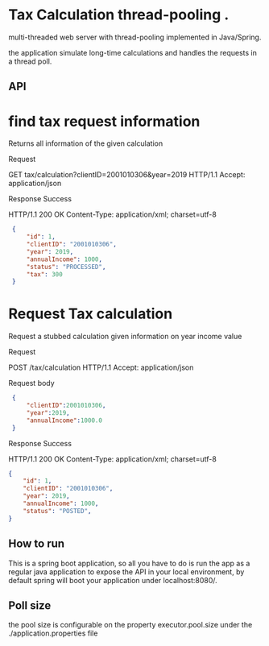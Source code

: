 # Tax Calculation thread-pooling .

multi-threaded web server with thread-pooling implemented in Java/Spring.

the application simulate long-time calculations and handles the requests in a thread poll.


## API

# find tax request information
Returns all information of the given calculation

Request

GET tax/calculation?clientID=2001010306&year=2019 HTTP/1.1 Accept: application/json

Response Success

HTTP/1.1 200 OK Content-Type: application/xml; charset=utf-8
```json
 {
     "id": 1,
     "clientID": "2001010306",
     "year": 2019,
     "annualIncome": 1000,
     "status": "PROCESSED",
     "tax": 300
 }
```

# Request Tax calculation
Request a stubbed calculation given information on year income value

Request

POST /tax/calculation HTTP/1.1 Accept: application/json

Request body
```json
 {
     "clientID":2001010306,
     "year":2019,
     "annualIncome":1000.0
 }
```

Response Success

HTTP/1.1 200 OK Content-Type: application/xml; charset=utf-8
```json
{
    "id": 1,
    "clientID": "2001010306",
    "year": 2019,
    "annualIncome": 1000,
    "status": "POSTED",
}
```

## How to run
This is a spring boot application, so all you have to do is run the app as a regular java application
to expose the API in your local environment, by default spring will boot your application under localhost:8080/.


## Poll size
the pool size is configurable on the property executor.pool.size under the ./application.properties file